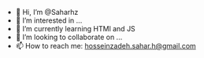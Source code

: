 - 👋 Hi, I’m @Saharhz
- 👀 I’m interested in ...
- 🌱 I’m currently learning HTMl and JS
- 💞️ I’m looking to collaborate on ...
- 📫 How to reach me: hosseinzadeh.sahar.h@gmail.com

<!---
Saharhz/Saharhz is a ✨ special ✨ repository because its `README.md` (this file) appears on your GitHub profile.
You can click the Preview link to take a look at your changes.
--->
